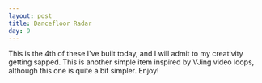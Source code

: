```yaml
---
layout: post
title: Dancefloor Radar
day: 9
---
```


This is the 4th of these I've built today, and I will admit to my creativity getting sapped.  This is another simple item inspired by VJing video loops, although this one is quite a bit simpler. Enjoy!